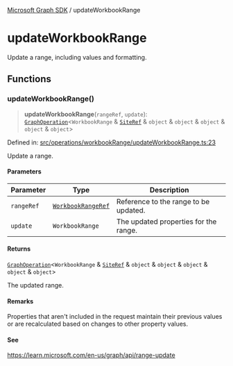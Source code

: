 [Microsoft Graph SDK](README.md) / updateWorkbookRange

# updateWorkbookRange

Update a range, including values and formatting.

## Functions

### updateWorkbookRange()

> **updateWorkbookRange**(`rangeRef`, `update`): [`GraphOperation`](GraphOperation.md#graphoperation)\<`WorkbookRange` & [`SiteRef`](SiteRef.md#siteref) & `object` & `object` & `object` & `object` & `object`\>

Defined in: [src/operations/workbookRange/updateWorkbookRange.ts:23](https://github.com/Future-Secure-AI/microsoft-graph/blob/main/src/operations/workbookRange/updateWorkbookRange.ts#L23)

Update a range.

#### Parameters

| Parameter | Type | Description |
| ------ | ------ | ------ |
| `rangeRef` | [`WorkbookRangeRef`](WorkbookRangeRef.md#workbookrangeref) | Reference to the range to be updated. |
| `update` | `WorkbookRange` | The updated properties for the range. |

#### Returns

[`GraphOperation`](GraphOperation.md#graphoperation)\<`WorkbookRange` & [`SiteRef`](SiteRef.md#siteref) & `object` & `object` & `object` & `object` & `object`\>

The updated range.

#### Remarks

Properties that aren't included in the request maintain their previous values or are recalculated based on changes to other property values.

#### See

https://learn.microsoft.com/en-us/graph/api/range-update

